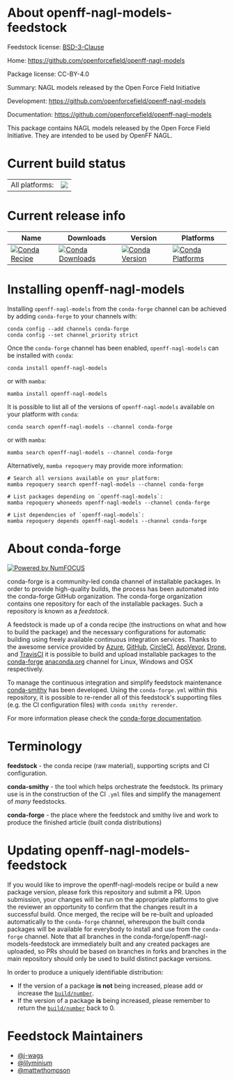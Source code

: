About openff-nagl-models-feedstock
==================================

Feedstock license: [BSD-3-Clause](https://github.com/conda-forge/openff-nagl-models-feedstock/blob/main/LICENSE.txt)

Home: https://github.com/openforcefield/openff-nagl-models

Package license: CC-BY-4.0

Summary: NAGL models released by the Open Force Field Initiative

Development: https://github.com/openforcefield/openff-nagl-models

Documentation: https://github.com/openforcefield/openff-nagl-models

This package contains NAGL models released by the Open Force Field Initiative.
They are intended to be used by OpenFF NAGL.


Current build status
====================


<table><tr><td>All platforms:</td>
    <td>
      <a href="https://dev.azure.com/conda-forge/feedstock-builds/_build/latest?definitionId=18820&branchName=main">
        <img src="https://dev.azure.com/conda-forge/feedstock-builds/_apis/build/status/openff-nagl-models-feedstock?branchName=main">
      </a>
    </td>
  </tr>
</table>

Current release info
====================

| Name | Downloads | Version | Platforms |
| --- | --- | --- | --- |
| [![Conda Recipe](https://img.shields.io/badge/recipe-openff--nagl--models-green.svg)](https://anaconda.org/conda-forge/openff-nagl-models) | [![Conda Downloads](https://img.shields.io/conda/dn/conda-forge/openff-nagl-models.svg)](https://anaconda.org/conda-forge/openff-nagl-models) | [![Conda Version](https://img.shields.io/conda/vn/conda-forge/openff-nagl-models.svg)](https://anaconda.org/conda-forge/openff-nagl-models) | [![Conda Platforms](https://img.shields.io/conda/pn/conda-forge/openff-nagl-models.svg)](https://anaconda.org/conda-forge/openff-nagl-models) |

Installing openff-nagl-models
=============================

Installing `openff-nagl-models` from the `conda-forge` channel can be achieved by adding `conda-forge` to your channels with:

```
conda config --add channels conda-forge
conda config --set channel_priority strict
```

Once the `conda-forge` channel has been enabled, `openff-nagl-models` can be installed with `conda`:

```
conda install openff-nagl-models
```

or with `mamba`:

```
mamba install openff-nagl-models
```

It is possible to list all of the versions of `openff-nagl-models` available on your platform with `conda`:

```
conda search openff-nagl-models --channel conda-forge
```

or with `mamba`:

```
mamba search openff-nagl-models --channel conda-forge
```

Alternatively, `mamba repoquery` may provide more information:

```
# Search all versions available on your platform:
mamba repoquery search openff-nagl-models --channel conda-forge

# List packages depending on `openff-nagl-models`:
mamba repoquery whoneeds openff-nagl-models --channel conda-forge

# List dependencies of `openff-nagl-models`:
mamba repoquery depends openff-nagl-models --channel conda-forge
```


About conda-forge
=================

[![Powered by
NumFOCUS](https://img.shields.io/badge/powered%20by-NumFOCUS-orange.svg?style=flat&colorA=E1523D&colorB=007D8A)](https://numfocus.org)

conda-forge is a community-led conda channel of installable packages.
In order to provide high-quality builds, the process has been automated into the
conda-forge GitHub organization. The conda-forge organization contains one repository
for each of the installable packages. Such a repository is known as a *feedstock*.

A feedstock is made up of a conda recipe (the instructions on what and how to build
the package) and the necessary configurations for automatic building using freely
available continuous integration services. Thanks to the awesome service provided by
[Azure](https://azure.microsoft.com/en-us/services/devops/), [GitHub](https://github.com/),
[CircleCI](https://circleci.com/), [AppVeyor](https://www.appveyor.com/),
[Drone](https://cloud.drone.io/welcome), and [TravisCI](https://travis-ci.com/)
it is possible to build and upload installable packages to the
[conda-forge](https://anaconda.org/conda-forge) [anaconda.org](https://anaconda.org/)
channel for Linux, Windows and OSX respectively.

To manage the continuous integration and simplify feedstock maintenance
[conda-smithy](https://github.com/conda-forge/conda-smithy) has been developed.
Using the ``conda-forge.yml`` within this repository, it is possible to re-render all of
this feedstock's supporting files (e.g. the CI configuration files) with ``conda smithy rerender``.

For more information please check the [conda-forge documentation](https://conda-forge.org/docs/).

Terminology
===========

**feedstock** - the conda recipe (raw material), supporting scripts and CI configuration.

**conda-smithy** - the tool which helps orchestrate the feedstock.
                   Its primary use is in the construction of the CI ``.yml`` files
                   and simplify the management of *many* feedstocks.

**conda-forge** - the place where the feedstock and smithy live and work to
                  produce the finished article (built conda distributions)


Updating openff-nagl-models-feedstock
=====================================

If you would like to improve the openff-nagl-models recipe or build a new
package version, please fork this repository and submit a PR. Upon submission,
your changes will be run on the appropriate platforms to give the reviewer an
opportunity to confirm that the changes result in a successful build. Once
merged, the recipe will be re-built and uploaded automatically to the
`conda-forge` channel, whereupon the built conda packages will be available for
everybody to install and use from the `conda-forge` channel.
Note that all branches in the conda-forge/openff-nagl-models-feedstock are
immediately built and any created packages are uploaded, so PRs should be based
on branches in forks and branches in the main repository should only be used to
build distinct package versions.

In order to produce a uniquely identifiable distribution:
 * If the version of a package **is not** being increased, please add or increase
   the [``build/number``](https://docs.conda.io/projects/conda-build/en/latest/resources/define-metadata.html#build-number-and-string).
 * If the version of a package **is** being increased, please remember to return
   the [``build/number``](https://docs.conda.io/projects/conda-build/en/latest/resources/define-metadata.html#build-number-and-string)
   back to 0.

Feedstock Maintainers
=====================

* [@j-wags](https://github.com/j-wags/)
* [@lilyminium](https://github.com/lilyminium/)
* [@mattwthompson](https://github.com/mattwthompson/)

